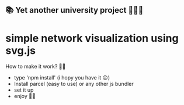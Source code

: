 ## 📚 Yet another university project 🚀👩‍🚀

# simple network visualization using svg.js

How to make it work? 🐱‍💻

 - type 'npm install' (i hopy you have it 😉)
 - Install parcel (easy to use) or any other js bundler
 - set it up
 - enjoy 🐱‍👓
